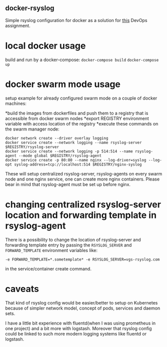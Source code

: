 ## docker-rsyslog
Simple rsyslog configuration for docker as a solution for [this](https://quip.com/7bWDAW6yLQG6) DevOps assignment.

# local docker usage
build and run by a docker-compose:
`docker-compose build`
`docker-compose up`

# docker swarm mode usage
setup example for already configured swarm mode on a couple of docker machines:

*build the images from dockerfiles and push them to a registry that is accessible from docker swarm nodes
*export REGISTRY environment variable with access location of the registry
*execute these commands on the swarm manager node:
```
docker network create --driver overlay logging
docker service create --network logging --name rsyslog-server $REGISTRY/rsyslog-server
docker service create --network logging -p 514:514 --name rsyslog-agent --mode global $REGISTRY/rsyslog-agent
docker service create -p 80:80 --name nginx --log-driver=syslog --log-opt syslog-address=tcp://localhost:514 $REGISTRY/nginx-syslog
```
These will setup centralized rsyslog-server, rsyslog-agents on every swarm node and one nginx service, one can create more nginx containers. Please bear in mind that rsyslog-agent must be set up before nginx.

# changing centralized rsyslog-server location and forwarding template in rsyslog-agent
There is a possibility to change the location of rsyslog-server and forwarding template entry by passing the `RSYSLOG_SERVER` and `FORWARD_TEMPLATE` environment variables like:

`-e FORWARD_TEMPLATE=*.sometemplate* -e RSYSLOG_SERVER=vgs-rsyslog.com`

in the service/container create command.

# caveats

That kind of rsyslog config would be easier/better to setup on Kubernetes because of simpler network model, concept of pods, services and daemon sets.

I have a little bit experience with fluentd(when I was using prometheus in one project) and a bit more with logstash. Moreover that rsyslog config could be linked to such more modern logging systems like fluentd or logstash.
